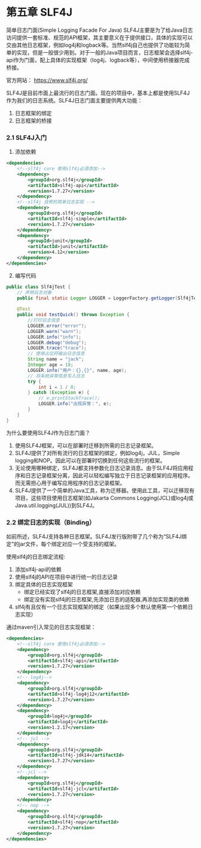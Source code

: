 # 第五章 SLF4J

简单日志门面(Simple Logging Facade For Java) SLF4J主要是为了给Java日志访问提供一套标准、规范的API框架，其主要意义在于提供接口，具体的实现可以交由其他日志框架，例如log4j和logback等。当然slf4j自己也提供了功能较为简单的实现，但是一般很少用到。对于一般的Java项目而言，日志框架会选择slf4j-api作为门面，配上具体的实现框架（log4j、logback等），中间使用桥接器完成桥接。

官方网站： https://www.slf4j.org/

SLF4J是目前市面上最流行的日志门面。现在的项目中，基本上都是使用SLF4J作为我们的日志系统。SLF4J日志门面主要提供两大功能：
1. 日志框架的绑定
2. 日志框架的桥接

### 2.1 SLF4J入门

1. 添加依赖

```xml
<dependencies>
    <!--slf4j core 使用slf4j必須添加-->
    <dependency>
        <groupId>org.slf4j</groupId>
        <artifactId>slf4j-api</artifactId>
        <version>1.7.27</version>
    </dependency>
    <!--slf4j 自带的简单日志实现 -->
    <dependency>
        <groupId>org.slf4j</groupId>
        <artifactId>slf4j-simple</artifactId>
        <version>1.7.27</version>
    </dependency>
    <dependency>
        <groupId>junit</groupId>
        <artifactId>junit</artifactId>
        <version>4.12</version>
    </dependency>
</dependencies>
```

2. 编写代码

```java
public class Slf4jTest {
    // 声明日志对象
    public final static Logger LOGGER = LoggerFactory.getLogger(Slf4jTest.class);
    
    @Test
    public void testQuick() throws Exception {
        //打印日志信息
        LOGGER.error("error");
        LOGGER.warn("warn");
        LOGGER.info("info");
        LOGGER.debug("debug");
        LOGGER.trace("trace");
        // 使用占位符输出日志信息
        String name = "jack";
        Integer age = 18;
        LOGGER.info("用户：{},{}", name, age);
        // 将系统异常信息写入日志
        try {
            int i = 1 / 0;
        } catch (Exception e) {
            // e.printStackTrace();
            LOGGER.info("出现异常：", e);
        }
    }
}
```

为什么要使用SLF4J作为日志门面？

1. 使用SLF4J框架，可以在部署时迁移到所需的日志记录框架。
2. SLF4J提供了对所有流行的日志框架的绑定，例如log4j，JUL，Simple logging和NOP。因此可以在部署时切换到任何这些流行的框架。
3. 无论使用哪种绑定，SLF4J都支持参数化日志记录消息。由于SLF4J将应用程序和日志记录框架分离，因此可以轻松编写独立于日志记录框架的应用程序。而无需担心用于编写应用程序的日志记录框架。
4. SLF4J提供了一个简单的Java工具，称为迁移器。使用此工具，可以迁移现有项目，这些项目使用日志框架(如Jakarta Commons Logging(JCL)或log4j或Java.util.logging(JUL))到SLF4J。

### 2.2 绑定日志的实现（Binding）

如前所述，SLF4J支持各种日志框架。SLF4J发行版附带了几个称为“SLF4J绑定”的jar文件，每个绑定对应一个受支持的框架。

使用slf4j的日志绑定流程:
1. 添加slf4j-api的依赖
2. 使用slf4j的API在项目中进行统一的日志记录
3. 绑定具体的日志实现框架
    - 绑定已经实现了slf4j的日志框架,直接添加对应依赖
    - 绑定没有实现slf4j的日志框架,先添加日志的适配器,再添加实现类的依赖
4. slf4j有且仅有一个日志实现框架的绑定（如果出现多个默认使用第一个依赖日志实现）

通过maven引入常见的日志实现框架：

```xml
<dependencies>
    <!--slf4j core 使用slf4j必須添加-->
    <dependency>
        <groupId>org.slf4j</groupId>
        <artifactId>slf4j-api</artifactId>
        <version>1.7.27</version>
    </dependency>
    <!-- log4j-->
    <dependency>
        <groupId>org.slf4j</groupId>
        <artifactId>slf4j-log4j12</artifactId>
        <version>1.7.27</version>
    </dependency>
    <dependency>
        <groupId>log4j</groupId>
        <artifactId>log4j</artifactId>
        <version>1.2.17</version>
    </dependency>
    <!-- jul -->
    <dependency>
        <groupId>org.slf4j</groupId>
        <artifactId>slf4j-jdk14</artifactId>
        <version>1.7.27</version>
    </dependency>
    <!--jcl -->
    <dependency>
        <groupId>org.slf4j</groupId>
        <artifactId>slf4j-jcl</artifactId>
        <version>1.7.27</version>
    </dependency>
    <!-- nop -->
    <dependency>
        <groupId>org.slf4j</groupId>
        <artifactId>slf4j-nop</artifactId>
        <version>1.7.27</version>
    </dependency>
</dependencies>
```